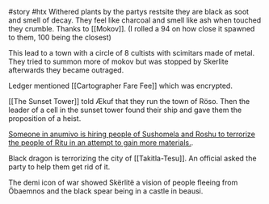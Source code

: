 #story #htx
Withered plants by the partys restsite they are black as soot and smell of decay. They feel like charcoal and smell like ash when touched they crumble. Thanks to [[Mokov]]. (I rolled a 94 on how close it spawned to them, 100 being the closest)

This lead to a town with a circle of 8 cultists with scimitars made of metal. They tried to summon more of mokov but was stopped by Skerlite afterwards they became outraged.

Ledger mentioned [[Cartographer Fare Fee]] which was encrypted.

[[The Sunset Tower]] told Ækuf that they run the town of Röso. Then the leader of a cell in the sunset tower found their ship and gave them the proposition of a heist.

[Someone in anumivo is hiring people of Sushomela and Roshu to terrorize the people of Ritu in an attempt to gain more materials.](share%20with%20us.md).

Black dragon is terrorizing the city of [[Takitla-Tesu]]. An official asked the party to help them get rid of it.

The demi icon of war showed Skërlitë a vision of people fleeing from Öbaemnos and the black spear being in a castle in beausi.


